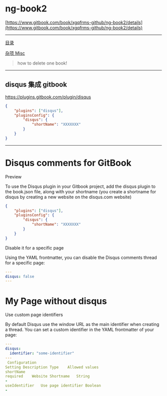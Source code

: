 # ng-book2

[https://www.gitbook.com/book/xgqfrms-github/ng-book2/details](https://www.gitbook.com/book/xgqfrms-github/ng-book2/details)


***********************************************************************************************************

[目录](/chapters/content.md)




[杂项 Misc](/misc/readme.md)

> how to delete one book!


***********************************************************************************************************

## disqus 集成 gitbook 

https://plugins.gitbook.com/plugin/disqus

```json
{
    "plugins": ["disqus"],
    "pluginsConfig": {
        "disqus": {
            "shortName": "XXXXXXX"
        }
    }
}
```


***********************************************************************************************************


# Disqus comments for GitBook

Preview

To use the Disqus plugin in your Gitbook project, add the disqus plugin to the book.json file, along with your shortname (you create a shortname for disqus by creating a new website on the disqus.com website)
```json
{
    "plugins": ["disqus"],
    "pluginsConfig": {
        "disqus": {
            "shortName": "XXXXXXX"
        }
    }
}
``` 
Disable it for a specific page

Using the YAML frontmatter, you can disable the Disqus comments thread for a specific page:
```yaml
---
disqus: false
---
``` 
# My Page without disqus
Use custom page identifiers

By default Disqus use the window URL as the main identifier when creating a thread. You can set a custom identifier in the YAML frontmatter of your page:
```yaml
---
disqus:
  identifier: "some-identifier"
---
 Configuration
Setting	Description	Type	Allowed values
shortName 
required	Website Shortname	String
-
useIdentifier	Use page identifier	Boolean
-
``` 
